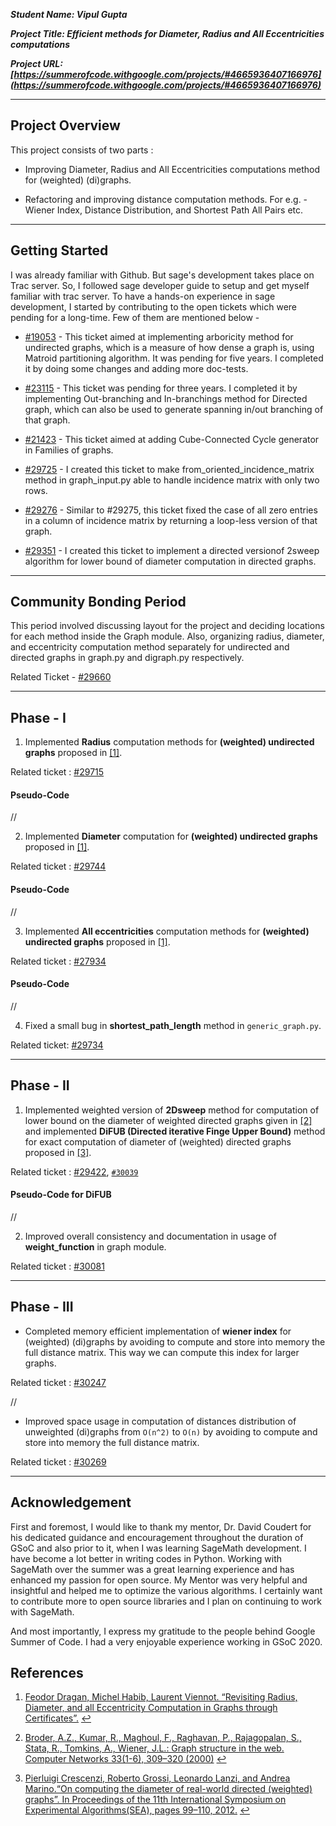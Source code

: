 ***Student Name: Vipul Gupta***

***Project Title: Efficient methods for Diameter, Radius and All Eccentricities computations***

***Project URL: [https://summerofcode.withgoogle.com/projects/#4665936407166976](https://summerofcode.withgoogle.com/projects/#4665936407166976)***

---

## Project Overview

This project consists of two parts :

  * Improving Diameter, Radius and All Eccentricities computations method for (weighted) (di)graphs.
  
  * Refactoring and improving distance computation methods. For e.g. - Wiener Index, Distance Distribution, and Shortest Path All Pairs etc.
  
---

## Getting Started

I was already familiar with Github. But sage's development takes place on Trac server. So, I followed sage developer guide to setup and get myself familiar with trac server. To have a hands-on experience in sage development, I started by contributing to the open tickets which were pending for a long-time. Few of them are mentioned below - 

  * [#19053](https://trac.sagemath.org/ticket/19053) - This ticket aimed at implementing arboricity method for undirected graphs, which is a measure of how dense a graph is, using Matroid partitioning algorithm. It was pending for five years. I completed it by doing some changes and adding more doc-tests.
  
  * [#23115](https://trac.sagemath.org/ticket/23115) - This ticket was pending for three years. I completed it by implementing Out-branching and In-branchings method for Directed graph, which can also be used to generate spanning in/out branching of that graph.
  
  * [#21423](https://trac.sagemath.org/ticket/21423) - This ticket aimed at adding Cube-Connected Cycle generator in Families of graphs.
  
  * [#29725](https://trac.sagemath.org/ticket/29725) - I created this ticket to make from_oriented_incidence_matrix method in graph_input.py able to handle incidence matrix with only two rows.
  
  * [#29276](https://trac.sagemath.org/ticket/29276) - Similar to #29275, this ticket fixed the case of all zero entries in a column of incidence matrix by returning a loop-less version of that graph.
  
  * [#29351](https://trac.sagemath.org/ticket/29351) - I created this ticket to implement a directed versionof 2sweep algorithm for lower bound of diameter computation in directed graphs.
  
---
  
## Community Bonding Period

This period involved discussing layout for the project and deciding locations for each method inside the Graph module. Also, organizing radius, diameter, and eccentricity computation method separately for undirected and directed graphs in graph.py and digraph.py respectively.

Related Ticket - [#29660](https://trac.sagemath.org/ticket/29660)

---

## Phase - I

  1. Implemented **Radius** computation methods for **(weighted) undirected graphs** proposed in <span id="a1">[[1]](#f1)</span>.

Related ticket : [#29715](https://trac.sagemath.org/ticket/29715)

#### Pseudo-Code

<script src="https://gist.github.com/vipul79321/1200671915391cfea1ebe991e6c332c9.js"></script>

//

  2. Implemented **Diameter** computation for **(weighted) undirected graphs** proposed in <span id="a1">[[1]](#f1)</span>.

Related ticket : [#29744](https://trac.sagemath.org/ticket/29744)

#### Pseudo-Code

<script src="https://gist.github.com/vipul79321/ccd900ba4bf0b4d77abd70f4dc15a1b8.js"></script>

//

  3. Implemented **All eccentricities** computation methods for **(weighted) undirected graphs** proposed in <span id="a1">[[1]](#f1)</span>.

Related ticket : [#27934](https://trac.sagemath.org/ticket/27934)

#### Pseudo-Code

<script src="https://gist.github.com/vipul79321/7c7c38ae21b05b55d9dae14e131d7629.js"></script>

//

  4. Fixed a small bug in **shortest_path_length** method in `generic_graph.py`.
  
Related ticket: [#29734](https://trac.sagemath.org/ticket/29734)

---

## Phase - II

  1. Implemented weighted version of **2Dsweep** method for computation of lower bound on the diameter of weighted directed graphs given in <span id="a2">[[2]](#f2)</span> and implemented **DiFUB (Directed iterative Finge Upper Bound)** method for exact computation of diameter of (weighted) directed graphs proposed in <span id="a3">[[3]](#f3)</span>.

Related ticket : [#29422](https://trac.sagemath.org/ticket/29422), [`#30039`](https://trac.sagemath.org/ticket/30039)

#### Pseudo-Code for DiFUB

<script src="https://gist.github.com/vipul79321/b9ef00a36c9f5dfa73d607eaba99edfb.js"></script>

//

  2. Improved overall consistency and documentation in usage of **weight_function** in graph module.

Related ticket : [#30081](https://trac.sagemath.org/ticket/30081)

---

## Phase - III

  * Completed memory efficient implementation of **wiener index** for (weighted) (di)graphs by avoiding to compute and store into memory the full distance matrix. This way we can compute this index for larger graphs.

Related ticket : [#30247](https://trac.sagemath.org/ticket/30247)

//

  * Improved space usage in computation of distances distribution of unweighted (di)graphs from `O(n^2)` to `O(n)` by avoiding to compute and store into memory the full distance matrix.

Related ticket : [#30269](https://trac.sagemath.org/ticket/30269)

---

## Acknowledgement

First and foremost, I would like to thank my mentor, Dr. David Coudert for his dedicated guidance and encouragement throughout the duration of GSoC and also prior to it, when I was learning SageMath development. I have become a lot better in writing codes in Python. Working with SageMath over the summer was a great learning experience and has enhanced my passion for open source. My Mentor was very helpful and insightful and helped me to optimize the various algorithms. I certainly want to contribute more to open source libraries and I plan on continuing to work with SageMath.

And most importantly, I express my gratitude to the people behind Google Summer of Code. I had a very enjoyable experience working in GSoC 2020.

## References

1. <span id="f1"></span> [Feodor Dragan, Michel Habib, Laurent Viennot. “Revisiting Radius, Diameter, and all Eccentricity Computation in Graphs through Certificates”.](http://arxiv.org/abs/1803.04660) [↩](#a1)

2. <span id="f2"></span> [Broder, A.Z., Kumar, R., Maghoul, F., Raghavan, P., Rajagopalan, S., Stata, R., Tomkins, A., Wiener, J.L.: Graph structure in the web. Computer Networks 33(1-6), 309–320 (2000)](https://doi.org/10.1145/1412228.1455266) [↩](#a2)

3. <span id="f3"></span> [Pierluigi Crescenzi, Roberto Grossi, Leonardo Lanzi, and Andrea Marino.“On computing the diameter of real-world directed (weighted) graphs”. In Proceedings of the 11th International Symposium on Experimental Algorithms(SEA), pages 99–110, 2012.](https://doi.org/10.1007/978-3-642-30850-5_10) [↩](#a3)
